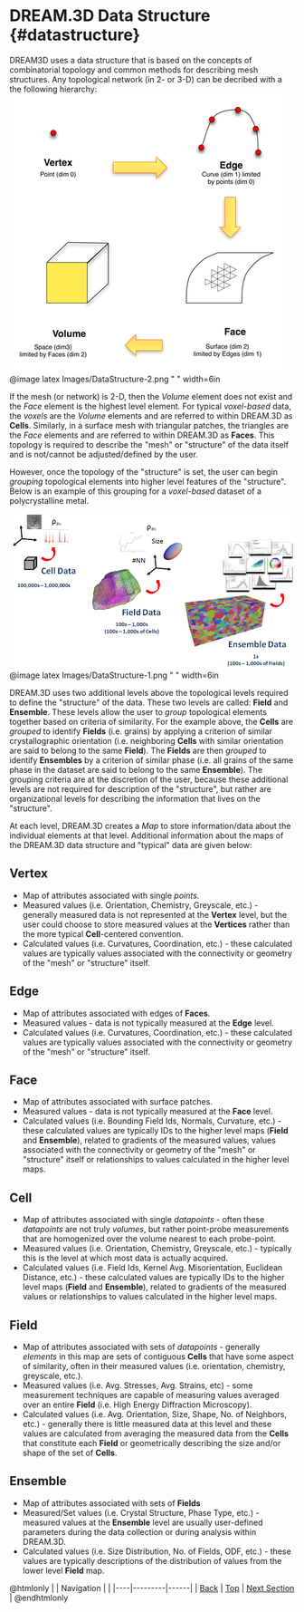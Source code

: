 DREAM.3D Data Structure {#datastructure}
=========

DREAM3D uses a data structure that is based on the concepts of combinatorial topology and common methods for describing mesh structures.  Any topological network (in 2- or 3-D) can be decribed with a the following hierarchy:
![DREAM3D Data Structure](Images/DataStructure-2.png)
@image latex Images/DataStructure-2.png " " width=6in 


If the mesh (or network) is 2-D, then the *Volume* element does not exist and the *Face* element is the highest level element. For typical *voxel-based* data, the *voxels* are the *Volume* elements and are referred to within DREAM.3D as **Cells**.  Similarly, in a surface mesh with triangular patches, the triangles are the *Face* elements and are referred to within DREAM.3D as **Faces**.  This topology is required to describe the "mesh" or "structure" of the data itself and is not/cannot be adjusted/defined by the user. 

However, once the topology of the "structure" is set, the user can begin *grouping* topological elements into higher level features of the "structure".  Below is an example of this grouping for a *voxel-based* dataset of a polycrystalline metal.

![DREAM.3D Data Structure](Images/DataStructure-1.png)
@image latex Images/DataStructure-1.png " " width=6in 

DREAM.3D uses two additional levels above the topological levels required to define the "structure" of the data.  These two levels are called: **Field** and **Ensemble**.  These levels allow the user to *group* topological elements together based on criteria of similarity.  For the example above, the **Cells** are *grouped* to identify **Fields** (i.e. grains) by applying a criterion of similar crystallographic orientation (i.e. neighboring **Cells** with similar orientation are said to belong to the same **Field**).  The **Fields** are then *grouped* to identify **Ensembles** by a criterion of similar phase (i.e. all grains of the same phase in the dataset are said to belong to the same **Ensemble**).  The grouping criteria are at the discretion of the user, because these additional levels are not required for description of the "structure", but rather are organizational levels for describing the information that lives on the "structure".  

At each level, DREAM.3D creates a *Map* to store information/data about the individual elements at that level.  Additional information about the maps of the DREAM.3D data structure and "typical" data are given below:

## Vertex ##
  - Map of attributes associated with single *points*.    
  - Measured values (i.e. Orientation, Chemistry, Greyscale, etc.) - generally measured data is not represented at the **Vertex** level, but the user could choose to store measured values at the **Vertices** rather than the more typical **Cell**-centered convention.
  - Calculated values (i.e. Curvatures, Coordination, etc.) - these calculated values are typically values associated with the connectivity or geometry of the "mesh" or "structure" itself. 

## Edge ##
  - Map of attributes associated with edges of **Faces**.    
  - Measured values - data is not typically measured at the **Edge** level.
  - Calculated values (i.e. Curvatures, Coordination, etc.) - these calculated values are typically values associated with the connectivity or geometry of the "mesh" or "structure" itself. 

## Face ##
  - Map of attributes associated with surface patches.    
  - Measured values - data is not typically measured at the **Face** level.
  - Calculated values (i.e. Bounding Field Ids, Normals, Curvature, etc.) - these calculated values are typically IDs to the higher level maps (**Field** and **Ensemble**), related to gradients of the measured values, values associated with the connectivity or geometry of the "mesh" or "structure" itself or relationships to values calculated in the higher level maps. 

## Cell ##
  - Map of attributes associated with single *datapoints* - often these *datapoints* are not truly *volumes*, but rather point-probe measurements that are homogenized over the volume nearest to each probe-point.    
  - Measured values (i.e. Orientation, Chemistry, Greyscale, etc.) - typically this is the level at which most data is actually acquired.
  - Calculated values (i.e. Field Ids, Kernel Avg. Misorientation, Euclidean Distance, etc.) - these calculated values are typically IDs to the higher level maps (**Field** and **Ensemble**), related to gradients of the measured values or relationships to values calculated in the higher level maps. 


## Field ##
  - Map of attributes associated with sets of *datapoints* - generally *elements* in this map are sets of contiguous **Cells** that have some aspect of similarity, often in their measured values (i.e. orientation, chemistry, greyscale, etc.).
  - Measured values (i.e. Avg. Stresses, Avg. Strains, etc) - some measurement techniques are capable of measuring values averaged over an entire **Field** (i.e. High Energy Diffraction Microscopy). 
  - Calculated values (i.e. Avg. Orientation, Size, Shape, No. of Neighbors, etc.) - generally there is little measured data at this level and these values are calculated from averaging the measured data from the **Cells** that constitute each **Field** or geometrically describing the size and/or shape of the set of **Cells**.


## Ensemble ##
  - Map of attributes associated with sets of **Fields**
  - Measured/Set values (i.e. Crystal Structure, Phase Type, etc.) - measured values at the **Ensemble** level are usually user-defined parameters during the data collection or during analysis within DREAM.3D.
  - Calculated values (i.e. Size Distribution, No. of Fields, ODF, etc.) - these values are typically descriptions of the distribution of values from the lower level **Field** map.  



@htmlonly
|   | Navigation |    |
|----|---------|------|
| [Back](acknowledgements.html) | [Top](index.html) | [Next Section](supportedfileformats.html) |
@endhtmlonly